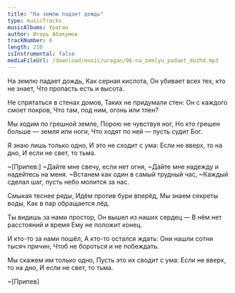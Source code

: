 ```yaml
---
title: "На землю падает дождь"
type: musicTracks
musicAlbums: Ураган
author: Игорь Абакумов
trackNumber: 6
length: 210
isInstrumental: false
mediaFileUrl: /download/music/uragan/06-na_zemlyu_padaet_dozhd.mp3
---
```


На землю падает дождь,
Как серная кислота,
Он убивает всех тех, кто не знает,
Что пропасть есть и высота.

Не спрятаться в стенах домов,
Таких не придумали стен:
Он с каждого смоет покров,
Что там, под ним, огонь или тлен?

Мы ходим по грешной земле,
Порою не чувствуя ног,
Но кто грешен больше — земля или ноги,
Что ходят по ней — пусть судит Бог.

Я знаю лишь только одно,
И это не сходит с ума:
Если не вверх, то на дно,
И если не свет, то тьма.

~[Припев:]
~Дайте мне свечу, если нет огня,
~Дайте мне надежду и надейтесь на меня.
~Встанем как один в самый трудный час,
~Каждый сделал шаг, пусть небо молится за нас.

Смыкая теснее ряды,
Идём против бури вперёд,
Мы знаем секреты воды,
Как в пар обращается лёд.

Ты видишь за нами простор,
Он вышел из наших сердец —
В нём нет расстояний и время
Ему не положит конец.

И кто-то за нами пошёл,
А кто-то остался ждать:
Они нашли сотни тысяч причин,
Чтоб не бороться и не побеждать.

Мы скажем им только одно,
Пусть это их сводит с ума:
Если не вверх, то на дно,
И если не свет, то тьма.

~[Припев]

